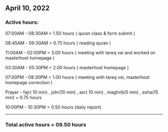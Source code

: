 ## April 10, 2022
### Active hours:

07:00AM - 08:30AM     = 1.50 hours ( quran class & form submit )

08:45AM - 09:30AM     = 0.75 hours ( reading quran )

11:00AM - 02:00PM     = 3.00 hours ( meeting with tareq vai and worked on masterhost homepage )

03:30AM - 05:30PM     = 2.00 hours ( masterhost homepage )

07:00PM - 08:30PM     = 1.00 hours ( meeting with tareq vai, masterhost homepage correction )

Prayer - fajr( 10 min) , johr(10 min) , asr( 10 min) , maghrib(5 min) , esha(15 min) = 0.75 hours

10:00PM - 10:30PM     = 0.50 hours (daily report)

----------------------------------------------------

### Total active hours = 09.50 hours